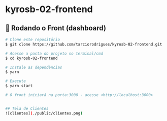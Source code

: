 # kyrosb-02-frontend

## 🎲 Rodando o Front (dashboard)

```bash
# Clone este repositório
$ git clone https://github.com/tarciorodrigues/kyrosb-02-frontend.git

# Acesse a pasta do projeto no terminal/cmd
$ cd kyrosb-02-frontend

# Instale as dependências
$ yarn

# Execute
$ yarn start

# O front iniciará na porta:3000 - acesse <http://localhost:3000>


## Tela de Clientes
![clientes](./public/clientes.png)
